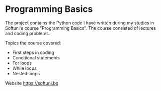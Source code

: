 # Programming Basics

The project contains the Python code I have written during my studies in Softuni's course "Programming Basics". 
The course consisted of lectures and coding problems. 

Topics the course covered: 

- First steps in coding
- Conditional statements
- For loops
- While loops
- Nested loops

Website https://softuni.bg 

